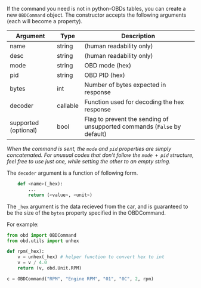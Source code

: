 If the command you need is not in python-OBDs tables, you can create a new `OBDCommand` object. The constructor accepts the following arguments (each will become a property).

| Argument             | Type     | Description                                                              |
|----------------------|----------|--------------------------------------------------------------------------|
| name                 | string   | (human readability only)                                                 |
| desc                 | string   | (human readability only)                                                 |
| mode                 | string   | OBD mode (hex)                                                           |
| pid                  | string   | OBD PID (hex)                                                            |
| bytes                | int      | Number of bytes expected in response                                     |
| decoder              | callable | Function used for decoding the hex response                              |
| supported (optional) | bool     | Flag to prevent the sending of unsupported commands (`False` by default) |

*When the command is sent, the `mode` and `pid` properties are simply concatenated. For unusual codes that don't follow the `mode + pid` structure, feel free to use just one, while setting the other to an empty string.*

The `decoder` argument is a function of following form.

```python
	def <name>(_hex):
		...
		return (<value>, <unit>)
```

The `_hex` argument is the data recieved from the car, and is guaranteed to be the size of the `bytes` property specified in the OBDCommand.

For example:

```python
from obd import OBDCommand
from obd.utils import unhex

def rpm(_hex):
	v = unhex(_hex) # helper function to convert hex to int
	v = v / 4.0
	return (v, obd.Unit.RPM)

c = OBDCommand("RPM", "Engine RPM", "01", "0C", 2, rpm)
```
